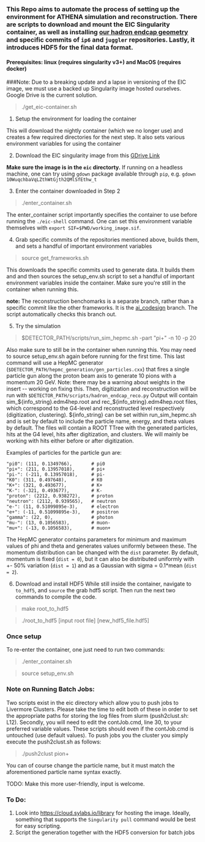 ### This Repo aims to automate the process of setting up the environment for ATHENA simulation and reconstruction. There are scripts to download and mount the EIC Singularity container, as well as installing [our hadron endcap geometry](https://github.com/eiccodesign/eic_geometry) and __specific__ commits of `ip6` and `juggler` repositories. Lastly, it introduces HDF5 for the final data format.
#### Prerequisites: linux (requires singularity v3+) and MacOS (requires docker) 

###Note: Due to a breaking update and a lapse in versioning of the EIC image, we must use a backed up Singularity image hosted ourselves. Google Drive is the current solution.

> ./get_eic-container.sh
1. Setup the environment for loading the container

This will download the nightly container (which we no longer use) and creates a few required directories for the next step. It also sets various environment variables for using the container 

2. Download the EIC singularity image from this [GDrive Link](https://drive.google.com/file/d/10WuqchbaVqLZthWtGjth2QMlSfEthw_t/view?usp=sharing)

**Make sure the image is in the `eic` directorty.**
If running on a headless machine, one can try using `gdown` package available through `pip`, e.g.  ```gdown 10WuqchbaVqLZthWtGjth2QMlSfEthw_t```

3. Enter the container downloaded in Step 2  
> ./enter_container.sh

The enter_container script importantly specifies the container to use before running the `./eic-shell` command.
One can set this environment variable themselves with `export SIF=$PWD/working_image.sif`.

4. Grab specific commits of the repositories mentioned above, builds them, and sets a handful of important environment variables
> source get_frameworks.sh

This downloads the specific commits used to generate data. It builds them and and then sources the setup_env.sh script to set a handful of important environment variables inside the container.
Make sure you're still in the container when running this.

__note:__ The reconstruction benchomarks is a separate branch, rather than a specific commit like the other frameworks. It is the [ai_codesign](https://eicweb.phy.anl.gov/EIC/benchmarks/reconstruction_benchmarks/-/tree/ai_codesign) branch. The script automatically checks this branch out.

5. Try the simulation
> $DETECTOR_PATH/scripts/run_sim_hepmc.sh -part "pi+" -n 10 -p 20

Also make sure to still be in the container when running this. You may need to source setup_env.sh again before running for the first time.
This last command will use a HepMC generator (`$DETECTOR_PATH/hepmc_generation/gen_particles.cxx`) that fires a single particle gun along the proton beam axis to generate 10 pions with a momentum 20 GeV. Note: there may be a warning about weights in the insert -- working on fixing this.
Then, digitization and reconstruction will be run with `$DETECTOR_PATH/scripts/hadron_endcap_reco.py`
Output will contain sim_${info_string}.edm4hep.root and rec_${info_string}.edm4hep.root files, which correspond to the G4-level and reconstructed level respectively (digitization, clustering). ${info_string} can be set within run_sim_hepmc.sh and is set by default to include the particle name, energy, and theta values by default. 
The files will contain a ROOT TTree with the generated particles, hits at the G4 level, hits after digitization, and clusters. 
We will mainly be working with hits either before or after digitization.

Examples of particles for the particle gun are:

    "pi0": (111, 0.1349766),       # pi0                                                                  
    "pi+": (211, 0.13957018),      # pi+                                                                  
    "pi-": (-211, 0.13957018),     # pi-                                                                  
    "K0": (311, 0.497648),         # K0                                                                   
    "K+": (321, 0.493677),         # K+                                                                   
    "K-": (-321, 0.493677),        # K-                                                                   
    "proton": (2212, 0.938272),    # proton                                                               
    "neutron": (2112, 0.939565),   # neutron                                                              
    "e-": (11, 0.51099895e-3),     # electron                                                             
    "e+": (-11, 0.51099895e-3),    # positron                                                             
    "gamma": (22, 0),              # photon                                                               
    "mu-": (13, 0.1056583),        # muon-                                                               
    "mu+": (-13, 0.1056583),       # muon+  

The HepMC generator contains parameters for minimum and maximum values of phi and theta and generates values uniformly between these. The momentum distribution can be changed with the `dist` parameter. By default, momentum is fixed (`dist = 0`), but it can also be distributed uniformly with +- 50% variation (`dist = 1`) and as a Gaussian with sigma = 0.1*mean (`dist = 2`). 

6. Download and install HDF5
While still inside the container, navigate to `to_hdf5`, and `source` the grab hdf5 script. Then run the next two commands to compile the code.
> make root_to_hdf5

> ./root_to_hdf5 [input root file] [new_hdf5_file.hdf5]

### Once setup
To re-enter the container, one just need to run two commands:
> ./enter_container.sh

> source setup_env.sh

### Note on Running Batch Jobs:
Two scripts exist in the eic directory which allow you to push jobs to Livermore Clusters. Please take the time to edit both of these in order to set the appropriate paths for storing the log files from slurm (push2clust.sh: L12). Secondly, you will need to edit the contJob.cmd, line 30, to your preferred variable values. These scripts should even if the contJob.cmd is untouched (use default values).
To push jobs you the cluster you simply execute the push2clust.sh as follows:
> ./push2clust pion+

You can of course change the particle name, but it must match the aforementioned particle name syntax exactly.

TODO: Make this more user-friendly, input is welcome.

### To Do:
1. Look into https://cloud.sylabs.io/library for hosting the image. Ideally, something that supports the `Singularity pull` command would be best for easy scripting.
2. Script the generation together with the HDF5 conversion for batch jobs
